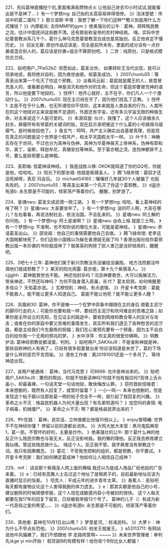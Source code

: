 221、先叫葛神直播挖个坑,里面堆满易燃物点火
让他自己进去10小时试试,就能看出是不是神了...
》有一个梦想ing: 自己抬的太高容易摔得很惨。
》》泡沫壹號：传说中的葛二蛋吗？
》那兰诺斯·辛塔：我想了解一下你们这种**教义到底用什么方式赚钱？
》》内摩艇长: 去你MMP的gym
》绝美强壮的公牛：葛神。郑辉贱民教之流。估计中国民间这些数不清。还有那些称皇帝的农村神经病。
嗨。实际中世纪基督教派系几千个。葛什么神马克思基督教混合成也是其独创。反正他肯定不懂历史。
》》羽汝无寡: 原创作品应该是，完全是前所未有，里面的成分没有一点抄袭或混合别人的，葛应该是抄袭+组合不算原创吧。
》二世：纯原创，只是格式模仿古兰经。

222、贴吧用户_7PaG2bZ: 但愿如此，葛圣治世。
如果转轮王当代出现，我可以坦承地说，我将绝对自利，因为救世由彼。祝葛圣成功。
》2007chunlu55：等真圣出来第一个先灭了你这个邪教。
》》淡看风云起：葛屁就是魔王的人，故意冒充圣人的，谁看都会明白，神是消灭和他作对的生命，但这个葛屁却要冒充神的语言，所以他是要下地狱的。
》恍呼1：他开心就好，主不在乎，你们凡人一个个激动什么。
》》2007chunlu55: 现在主已经在乎了，因为他们扰乱了正教。
》恍呼1: 主是不在乎什么教，也无所谓信仰不信仰，这本来就是人类自发的行为，人类所在的这个地球对主来说是微不足道的，外面还有宇宙，还有多元宇宙无限的种族生命，对主来说这个人挺可爱的。
》》本源双旋: 伙计，我懂了，这个人应该被永久封杀，屏蔽所有有带葛的关键词的贴，现在启示录吧被这个什么葛的小号搞得乌烟瘴气，是时候收拾他了。
》鱼玄气：呵呵，共产主义确实出自基督真理，但是现在真正的问题是这个世界是个假共产，和太平天国假太平一样。
》》叶千5：神确实存在于世间，不过也分为真神与伪神，真神为华夏神昊天上帝神系，伪神有耶和华，奥丁，宙斯，释迦牟尼，真猪安拉等神系。至于葛亦眠之流，连伪神都排不上号，要么是妖邪要么是神棍。

223、圣耶梅: 信葛神读神经。
》我是战胜斗佛: OKOK我知道了你的QQ号，你就是他，哈哈哈。
》》阳光下的那坐城: 他就是紫薇圣人。
》腾飞禄命馆：葛奴才还没死掉呀，真尼 玛会玩。
》》michael04160：嚷嚷好几年就30个人被骗了 也挺失败的。
》2007chunlu55：等真圣出来第一个先灭了你这个葛邪教。
》》d盗亦有道b: 永生那是不可能的，倾家荡产等着你们。
醒醒，别梦游了。

224、星魂nwu: 葛圣文成武德一统江湖。
》有一个梦想ing: 哈哈，看上葛神经的啥了啊？
》》星魂nwu: 大圣要坐牢了。
》有一个梦想ing: 说的吓人啊，大圣在哪儿？左右看看，再说法制社会，依法治国，不会乱来的。
》》星魂nwu: 阿土解的你问他。
》有一个梦想ing: 阿土是谁啊？
》》星魂nwu: @垚上榕 就是三土啊。
》有一个梦想ing: 不准啊，也不知你说的哪位大圣，可能是葛神经。
》星魂nwu: 恭请葛圣出山。
》》邵垒超：他自己的事情需要他自己去做。
》腾飞禄命馆: 老李这大国贼都快死了，你们这些小国贼以为躲在香港就无敌了吗？香港出版社给你葛邪教出版一本抄袭的书你就成神了？做美英的狗除了损人害己是没好结局的，醒醒吧。

225、2吧七十三年: 葛神他们属于新兴宗教没杀没骗钱没骗炮。
地方法院都没咋滴他们就成邪教了？
》某天的阳光雨露: 葛亦珉，第十九个紫薇圣人。
》》cjjgjhh：葛神能救世也不能。
神还怕封杀吗？况且神要救世，大可以施展法力，带来神迹，不然还叫神吗？
为何不隐身潜入匪巢，杀*代*？
葛太软弱，如何唤醒更多信众？
天佑葛亦泯。
》玄穆悦机：神经，有点道理。
》》开星卡考克斯：葛能不能救人，能不能让更多人知道自己。
葛能不能让他死？能不能让更多人醒？

226、凤凰树30: 葛神，你不是唯一一个在梦中异象中跟随在主的身后
顺着主泥泞的脚印行走的人；可能你也要和我一样，要经历主泥泞和坎坷难走的苦难之路；如果你是主所设立的先知，在见证主的路途中，要收到网络和教会等人的反对与攻击；或者在你的家庭中要又苦难的事情发生，其实所有我们遇见了各种愁苦的泥泞路，都是主给我们今生磨练的祝福；我们在心里预先要有一个预备，因为主不会白白的给你我一个无用的预兆的梦。
》水中浮萍：你主真的很爱你俩啊。
》》明教护法: 葛神经邪教徒都滚蛋，判刑。
》贴吧用户_5AKXeJ9：不是谁称神就是神，那些自称神的人有祸了.。已经有很多假基督出来’你应该知道是未世了，葛的下场是什么样的惩罚不言而喻。
》》港务工作者：离20191001还差一个多月了。
等待神迹出现。

227、该用户被通缉： 葛神，当代马克思
》可8696: 也许是神派来的。
》》贴吧用户_5AKXeJ9：撒但的帮凶，你就不怕亵读神吗?你就不怕有报应吗?百体上舌头虽小，却最毒辣，一句话天堂一句话地狱，敢快悔改认罪。
》窃符救赵信陵君：本来想删的，既然有人回复了，就暂时留着？
》一小一鸣一: 本来也想删的，但是发现这个帖子跟以往那些葛一明的帖子完全不一样，就引起了我回复的兴趣。
》》革命之火不灭：格益民机器人为何大量出现？有先辈知道吗？
》加您吗的表情: 电子病毒，机械僵尸。
》》革命之火不灭: 啊？都是格益民弄出来的？

228、fffr在路： 葛神，说实话，立哄值都比他强10倍以上。
》enjoy督晴曦: 世界不不在神经你懂？
停留以前的道都会消失。
》》大鸣大放大本营：黑月鬼狐典型1，葛一民。不管坏的好的，主要是炒作。
》绝美强壮的公牛: 那个葛什么神的他反正什么贱民宗教也与我无关。反正没影响我。我的懒的理他。反正我去修炼建立我仙境。管这些贱民做什么。
嗨这个人。反正我不管。我字典里没有邪教这个词。我只有因果概念。
》》葛花：不受我党控制的组织，都是邪教，你不要试。
》开星卡考克斯：我们如何确定葛成神？他如何让人相信自己成神？

229、imf： 话说那个紫薇圣人网上面的横幅
我还以为是成人用品厂给他投的广告来着。
》》e：已经有高雅人士去过这个地址了是租房子的，目前最新地址应该为直播时显示的恒美。
》坦克人：平成元年的进步青年太草。
》》香蕉人：恶俗吧每天都有废物议论这个人害得我删的体力透支。
》e：那其实都是他自己的小号，建议删除的时候顺便举报，这个人现在成敏感内容小号被封的很快。
这个人每天都要在我17年的回复下留言，已经被我举报13个号了。
葛神的儿子（）有成为新一代恶俗之星的希望，，，
》》d盗亦有道b: 永生那是不可能的，倾家荡产等着你们。

230、其他者: 葛神在10月1日出山嗎？
》梦里星河_：标准民科。
》》大萝卜：神为什么不早点处罚他。
》》2007chunlu55: 他坐王就废王。
》a53113711: 有网站说他中风偏瘫了，我们不想跟他 学 走路挎筐啊~ ~~~~
》》未来世界管理者：审判先从ge yi min开始！
假货装B的有模有样！给你安个B你比女人都骚！